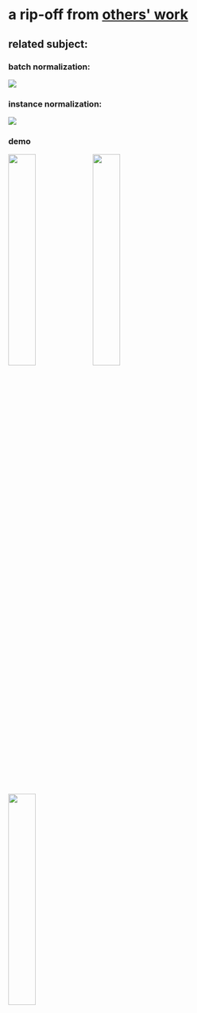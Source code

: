 # a rip-off from [others' work](https://github.com/lengstrom/fast-style-transfer)

<h2>related subject:</h2>
<h3>batch normalization:</h3>
<div align='left'>
  <img src='https://user-images.githubusercontent.com/35487258/50692626-82009000-106f-11e9-9906-2a1d726c1c14.jpg' >
</div>

<h3>instance normalization:</h3>
<div align='left'>
  <img src='https://user-images.githubusercontent.com/35487258/50692632-89279e00-106f-11e9-8362-6ae054fe3bd0.jpg' >
</div>

<h3>demo</h3>
<div>
  <img src='https://user-images.githubusercontent.com/35487258/52862026-1c73e900-316f-11e9-8d5b-d7e25778c9df.jpg' width='33%'>
  <img src='https://user-images.githubusercontent.com/35487258/52862070-331a4000-316f-11e9-8c56-d086782a1b3c.jpg' width='33%'>
  <img src='https://user-images.githubusercontent.com/35487258/52861701-44168180-316e-11e9-9e97-0ecfceee46ac.jpg' width='33%'>
</div>
